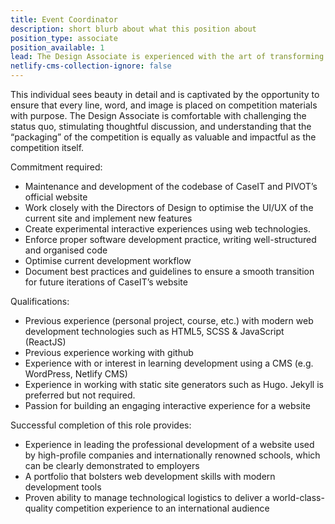 ```yaml
---
title: Event Coordinator
description: short blurb about what this position about
position_type: associate
position_available: 1
lead: The Design Associate is experienced with the art of transforming imaginative ideas and concepts into a cohesive, professional visual experience.
netlify-cms-collection-ignore: false
---
```


This individual sees beauty in detail and is captivated by the opportunity to ensure that every line, word, and image is placed on competition materials with purpose. The Design Associate is comfortable with challenging the status quo, stimulating thoughtful discussion, and understanding that the “packaging” of the competition is equally as valuable and impactful as the competition itself.

Commitment required:

- Maintenance and development of the codebase of CaseIT and PIVOT’s official website
- Work closely with the Directors of Design to optimise the UI/UX of the current site and implement new features
- Create experimental interactive experiences using web technologies.
- Enforce proper software development practice, writing well-structured and organised code
- Optimise current development workflow
- Document best practices and guidelines to ensure a smooth transition for future iterations of CaseIT’s website

Qualifications:

- Previous experience (personal project, course, etc.) with modern web development technologies such as HTML5, SCSS & JavaScript (ReactJS)
- Previous experience working with github
- Experience with or interest in learning development using a CMS (e.g. WordPress, Netlify CMS)
- Experience in working with static site generators such as Hugo. Jekyll is preferred but not required.
- Passion for building an engaging interactive experience for a website

Successful completion of this role provides:

- Experience in leading the professional development of a website used by high-profile companies and internationally renowned schools, which can be clearly demonstrated to employers
- A portfolio that bolsters web development skills with modern development tools
- Proven ability to manage technological logistics to deliver a world-class-quality competition experience to an international audience
